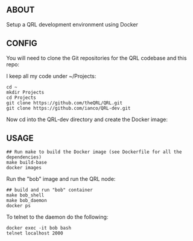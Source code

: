 ## ABOUT

Setup a QRL development environment using Docker

## CONFIG

You will need to clone the Git repositories for the QRL codebase and this repo:

I keep all my code under ~/Projects:
```
cd ~
mkdir Projects
cd Projects
git clone https://github.com/theQRL/QRL.git
git clone https://github.com/ianco/QRL-dev.git
```
Now cd into the QRL-dev directory and create the Docker image:

## USAGE

```
## Run make to build the Docker image (see Dockerfile for all the dependencies)
make build-base
docker images
```
Run the "bob" image and run the QRL node:
```
## build and run "bob" container
make bob_shell
make bob_daemon
docker ps
```

To telnet to the daemon do the following:

```
docker exec -it bob bash
telnet localhost 2000
```





